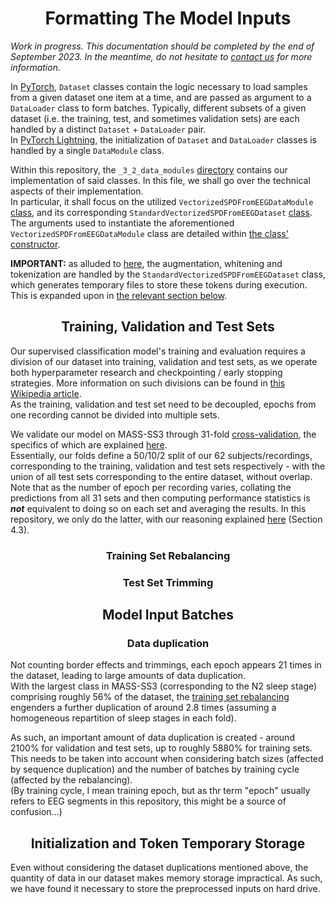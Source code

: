 <h1 style="text-align: center;">Formatting The Model Inputs</h1>

*Work in progress. This documentation should be completed by the end of September 2023. In the meantime,
do not hesitate to [contact us](mailto:mathieu.seraphim@unicaen.fr) for more information.*

In [PyTorch](https://pytorch.org/docs/1.11/), `Dataset` classes contain the logic necessary to load samples from a given
dataset one item at a time, and are passed as argument to a `DataLoader` class to form batches.
Typically, different subsets of a given dataset (i.e. the training, test, and sometimes validation sets) are each
handled by a distinct `Dataset` + `DataLoader` pair.  
In [PyTorch Lightning](https://lightning.ai/docs/pytorch/1.9.5/), the initialization of `Dataset` and  `DataLoader`
classes is handled by a single `DataModule` class.  

Within this repository, the `_3_2_data_modules` [directory](../../_3_data_management/_3_2_data_modules) contains our
implementation of said classes. In this file, we shall go over the technical aspects of their implementation.  
In particular, it shall focus on the utilized `VectorizedSPDFromEEGDataModule`
[class](../../_3_data_management/_3_2_data_modules/SPD_matrices_from_EEG_signals/VectorizedSPDFromEEGDataModule.py),
and its corresponding `StandardVectorizedSPDFromEEGDataset`
[class](../../_3_data_management/_3_2_data_modules/SPD_matrices_from_EEG_signals/datasets/StandardVectorizedSPDFromEEGDataset.py).  
The arguments used to instantiate the aforementioned `VectorizedSPDFromEEGDataModule` class are detailed within 
[the class' constructor](../../_3_data_management/_3_2_data_modules/SPD_matrices_from_EEG_signals/VectorizedSPDFromEEGDataModule.py).

**IMPORTANT:** as alluded to [here](./2%20-%20From%20Signals%20To%20SPD%20Matrices%20To%20Tokens.md#dataset_processing),
the augmentation, whitening and tokenization are handled by the `StandardVectorizedSPDFromEEGDataset` class, which
generates temporary files to store these tokens during execution. This is expanded upon in [the relevant section below](#tmp_storage).

<h2 style="text-align: center;">Training, Validation and Test Sets</h2>

Our supervised classification model's training and evaluation requires a division of our dataset into training,
validation and test sets, as we operate both hyperparameter research and checkpointing / early stopping strategies.
More information on such divisions can be found in
[this Wikipedia article](https://en.wikipedia.org/wiki/Training,_validation,_and_test_data_sets).  
As the training, validation and test set need to be decoupled, epochs from one recording cannot be divided into multiple
sets.

We validate our model on MASS-SS3 through 31-fold
[cross-validation](https://en.wikipedia.org/wiki/Cross-validation_(statistics)), the specifics of which are explained
[here](../../_1_configs/_1_z_miscellaneous/cross_validation_folds/MASS_SS3/folds_generation/Fold%20Specifics.md).  
Essentially, our folds define a 50/10/2 split of our 62 subjects/recordings, corresponding to the training, validation
and test sets respectively - with the union of all test sets corresponding to the entire dataset, without overlap.  
Note that as the number of epoch per recording varies, collating the predictions from all 31 sets and then computing
performance statistics is ***not*** equivalent to doing so on each set and averaging the results. In this repository, we
only do the latter, with our reasoning explained [here](https://doi.org/10.1007/978-3-031-44240-7_7) (Section 4.3).

<h3 id="rebalancing" style="text-align: center;">Training Set Rebalancing</h3>

<h3 style="text-align: center;">Test Set Trimming</h3>

<h2 style="text-align: center;">Model Input Batches</h2>

<h3 style="text-align: center;">Data duplication</h3>

Not counting border effects and trimmings, each epoch appears 21 times in the dataset, leading to large amounts of data
duplication.  
With the largest class in MASS-SS3 (corresponding to the N2 sleep stage) comprising roughly 56% of the dataset, the
[training set rebalancing](#rebalancing) engenders a further duplication of around 2.8 times (assuming a homogeneous
repartition of sleep stages in each fold).

As such, an important amount of data duplication is created - around 2100% for validation and test sets, up to roughly
5880% for training sets.  
This needs to be taken into account when considering batch sizes (affected by sequence duplication) and the number of
batches by training cycle (affected by the rebalancing).  
(By training cycle, I mean training epoch, but as thr term "epoch" usually refers to EEG segments in this repository,
this might be a source of confusion...)

<h2 id="tmp_storage" style="text-align: center;">Initialization and Token Temporary Storage</h2>

Even without considering the dataset duplications mentioned above, the quantity of data in our dataset makes memory
storage impractical. As such, we have found it necessary to store the preprocessed inputs on hard drive.

[//]: # (SVD time)

